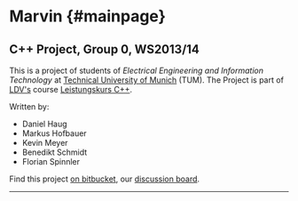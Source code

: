 Marvin  {#mainpage}
====================

C++ Project, Group 0, WS2013/14
---------------------

This is a project of students of *Electrical Engineering and Information Technology* at [Technical University of Munich](http://www.tum.de) (TUM).
The Project is part of [LDV's](http://www.ldv.ei.tum.de/en/homepage/) course [Leistungskurs C++](http://www.ldv.ei.tum.de/en/lehre/leistungskurs-c/).

Written by:

-   Daniel Haug
-   Markus Hofbauer
-   Kevin Meyer
-   Benedikt Schmidt
-   Florian Spinnler


Find this project [on bitbucket](https://bitbucket.org/leistungskursc/robohockey), our [discussion board](http://kevin-meyer.de/forum/).

---
